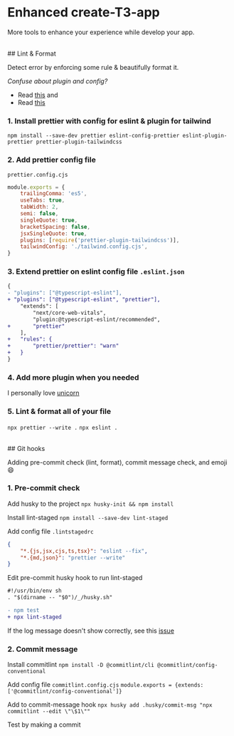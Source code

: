 # Enhanced create-T3-app

More tools to enhance your experience while develop your app.

<br />
## Lint & Format

Detect error by enforcing some rule & beautifully format it.

_Confuse about plugin and config?_

- Read [this](https://stackoverflow.com/questions/44690308/whats-the-difference-between-prettier-eslint-eslint-plugin-prettier-and-eslint) and
- Read [this](https://stackoverflow.com/questions/53189200/whats-the-difference-between-plugins-and-extends-in-eslint)

### 1. Install prettier with config for eslint & plugin for tailwind

`npm install --save-dev prettier eslint-config-prettier eslint-plugin-prettier prettier-plugin-tailwindcss`

### 2. Add prettier config file

`prettier.config.cjs`

```js
module.exports = {
	trailingComma: 'es5',
	useTabs: true,
	tabWidth: 2,
	semi: false,
	singleQuote: true,
	bracketSpacing: false,
	jsxSingleQuote: true,
	plugins: [require('prettier-plugin-tailwindcss')],
	tailwindConfig: './tailwind.config.cjs',
}
```

### 3. Extend prettier on eslint config file `.eslint.json`

```diff
{
- "plugins": ["@typescript-eslint"],
+ "plugins": ["@typescript-eslint", "prettier"],
	"extends": [
		"next/core-web-vitals",
		"plugin:@typescript-eslint/recommended",
+		"prettier"
	],
+	"rules": {
+		"prettier/prettier": "warn"
+	}
}
```

### 4. Add more plugin when you needed

I personally love [unicorn](https://github.com/sindresorhus/eslint-plugin-unicorn)

### 5. Lint & format all of your file

`npx prettier --write .`
`npx eslint .`

<br />
## Git hooks

Adding pre-commit check (lint, format), commit message check, and emoji 😄

### 1. Pre-commit check

Add husky to the project
`npx husky-init && npm install`

Install lint-staged
`npm install --save-dev lint-staged`

Add config file `.lintstagedrc`

```json
{
	"*.{js,jsx,cjs,ts,tsx}": "eslint --fix",
	"*.{md,json}": "prettier --write"
}
```

Edit pre-commit husky hook to run lint-staged

```diff
#!/usr/bin/env sh
. "$(dirname -- "$0")/_/husky.sh"

- npm test
+ npx lint-staged
```

If the log message doesn't show correctly, see this [issue](https://github.com/typicode/husky/issues/968#issuecomment-1176848345)

### 2. Commit message

Install commitlint
`npm install -D @commitlint/cli @commitlint/config-conventional`

Add config file `commitlint.config.cjs`
`module.exports = {extends: ['@commitlint/config-conventional']}`

Add to commit-message hook
`npx husky add .husky/commit-msg "npx commitlint --edit \"\$1\""`

Test by making a commit

